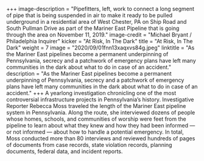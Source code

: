 +++
image-description = "Pipefitters, left, work to connect a long segment of pipe that is being suspended in air to make it ready to be pulled underground in a residential area of West Chester, PA on Ship Road and South Pullman Drive as part of the Mariner East Pipeline that is going through the area on November 11, 2019."
image-credit = "Michael Bryant / Philadelphia Inquirer"
kicker = "At Risk, In The Dark"
title = "At Risk, In The Dark"
weight = 7
image = "2020/09/01fnn13xaqxvs84g.jpeg"
linktitle = "As the Mariner East pipelines become a permanent underpinning of Pennsylvania, secrecy and a patchwork of emergency plans have left many communities in the dark about what to do in case of an accident."
description = "As the Mariner East pipelines become a permanent underpinning of Pennsylvania, secrecy and a patchwork of emergency plans have left many communities in the dark about what to do in case of an accident."
+++
A yearlong investigation chronicling one of the most controversial infrastructure projects in Pennsylvania’s history. Investigative Reporter Rebecca Moss traveled the length of the Mariner East pipeline system in Pennsylvania. Along the route, she interviewed dozens of people whose homes, schools, and communities of worship were feet from the pipeline to learn about what they knew and how they had been informed — or not informed — about how to handle a potential emergency. In total, Moss conducted more than 80 interviews  and reviewed hundreds of pages of documents from case records, state violation records, planning documents, federal data, and incident reports.